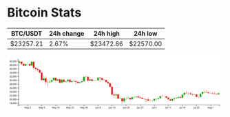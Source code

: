 # Bitcoin Stats

BTC/USDT|24h change|24h high|24h low|
|---|---|---|---|
|$23257.21|2.67%|$23472.86|$22570.00|

<img src="./chart.svg">
